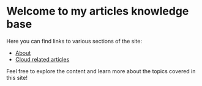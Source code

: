 # Welcome to my articles knowledge base

Here you can find links to various sections of the site:

- [About](about.md)
- [Cloud related articles](posts/cloud/index.md)

Feel free to explore the content and learn more about the topics covered in this site!
